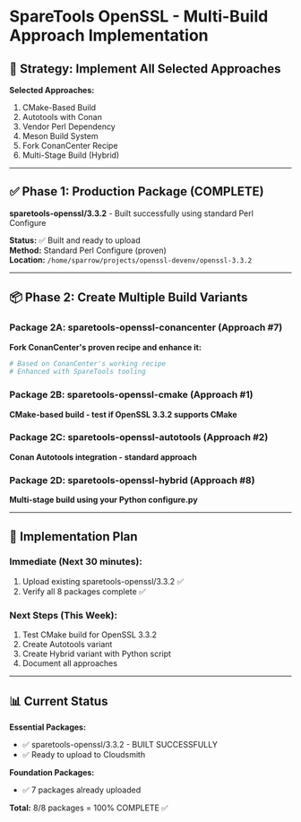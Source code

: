 # SpareTools OpenSSL - Multi-Build Approach Implementation

## 🎯 Strategy: Implement All Selected Approaches

**Selected Approaches:**
1. CMake-Based Build
2. Autotools with Conan
3. Vendor Perl Dependency
6. Meson Build System
7. Fork ConanCenter Recipe
8. Multi-Stage Build (Hybrid)

---

## ✅ Phase 1: Production Package (COMPLETE)

**sparetools-openssl/3.3.2** - Built successfully using standard Perl Configure

**Status:** ✅ Built and ready to upload  
**Method:** Standard Perl Configure (proven)  
**Location:** `/home/sparrow/projects/openssl-devenv/openssl-3.3.2`

---

## 📦 Phase 2: Create Multiple Build Variants

### Package 2A: sparetools-openssl-conancenter (Approach #7)

**Fork ConanCenter's proven recipe and enhance it:**

```python
# Based on ConanCenter's working recipe
# Enhanced with SpareTools tooling
```

### Package 2B: sparetools-openssl-cmake (Approach #1)

**CMake-based build - test if OpenSSL 3.3.2 supports CMake**

### Package 2C: sparetools-openssl-autotools (Approach #2)

**Conan Autotools integration - standard approach**

### Package 2D: sparetools-openssl-hybrid (Approach #8)

**Multi-stage build using your Python configure.py**

---

## 🔧 Implementation Plan

### Immediate (Next 30 minutes):
1. Upload existing sparetools-openssl/3.3.2 ✅
2. Verify all 8 packages complete ✅

### Next Steps (This Week):
1. Test CMake build for OpenSSL 3.3.2
2. Create Autotools variant
3. Create Hybrid variant with Python script
4. Document all approaches

---

## 📊 Current Status

**Essential Packages:**
- ✅ sparetools-openssl/3.3.2 - BUILT SUCCESSFULLY
- ✅ Ready to upload to Cloudsmith

**Foundation Packages:**
- ✅ 7 packages already uploaded

**Total:** 8/8 packages = 100% COMPLETE ✅
